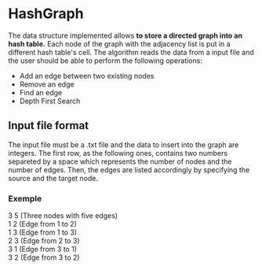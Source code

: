 # HashGraph
The data structure implemented allows **to store a directed graph into an hash table.** Each node of the graph with the adjacency list is put in a different hash table's cell.
The algorithm reads the data from a input file and the user should be able to perform the following operations:
- Add an edge between two existing nodes
- Remove an edge 
- Find an edge
- Depth First Search

## Input file format 
The input file must be a .txt file and the data to insert into the graph are integers. The first row, as the following ones, contains two numbers separeted by a space which represents the number of nodes and the number of edges.
Then, the edges are listed accordingly by specifying the source and the target node.

### Exemple 
3 5  (Three nodes with five edges)  
1 2  (Edge from 1 to 2)  
1 3  (Edge from 1 to 3)  
2 3  (Edge from 2 to 3)  
3 1  (Edge from 3 to 1)  
3 2  (Edge from 3 to 2)  

